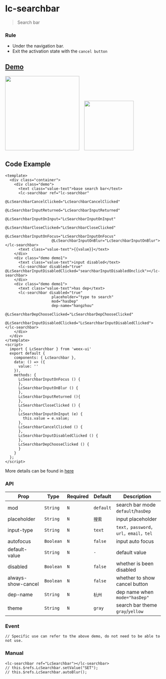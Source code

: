 # lc-searchbar 

> Search bar 

### Rule
- Under the navigation bar.
- Exit the activation state with the `cancel button`

## [Demo](https://h5.m.taobao.com/trip/lc-searchbar/index.html?_wx_tpl=https%3A%2F%2Fh5.m.taobao.com%2Ftrip%2Flc-searchbar%2Fdemo%2Findex.native-min.js)
<img src="https://gw.alipayobjects.com/zos/rmsportal/qbEmYUETsvpDKuloPFfu.gif" width="240"/>&nbsp;&nbsp;&nbsp;&nbsp;<img src="https://img.alicdn.com/tfs/TB10KfVSpXXXXaRXVXXXXXXXXXX-200-200.png" width="160"/>


## Code Example

```vue
<template>
  <div class="container">
    <div class="demo">
      <text class="value-text">base search bar</text>
      <lc-searchbar ref="lc-searchbar"
                     @LcSearchbarCancelClicked="LcSearchbarCancelClicked"
                     @LcSearchbarInputReturned="LcSearchbarInputReturned"
                     @LcSearchbarInputOnInput="LcSearchbarInputOnInput"
                     @LcSearchbarCloseClicked="LcSearchbarCloseClicked"
                     @LcSearchbarInputOnFocus="LcSearchbarInputOnFocus"
                     @LcSearchbarInputOnBlur="LcSearchbarInputOnBlur"></lc-searchbar>
      <text class="value-text">{{value}}</text>
    </div>
    <div class="demo demo1">
      <text class="value-text">input disabled</text>
      <lc-searchbar disabled="true" @LcSearchbarInputDisabledClicked="searchbarInputDisabledOnclick"></lc-searchbar>
    </div>
    <div class="demo demo1">
      <text class="value-text">has dep</text>
      <lc-searchbar disabled="true"
                     placeholder="type to search"
                     mod="hasDep"
                     dep-name="hangzhou"
                     @LcSearchbarDepChooseClicked="LcSearchbarDepChooseClicked"
                     @LcSearchbarInputDisabledClicked="LcSearchbarInputDisabledClicked"></lc-searchbar>
    </div>
  </div>
</template>
<script>
  import { LcSearchbar } from 'weex-ui'
  export default {
    components: { LcSearchbar },
    data: () => ({
      value: ''
    }),
    methods: {
      LcSearchbarInputOnFocus () {
      },
      LcSearchbarInputOnBlur () {
      },
      LcSearchbarInputReturned (){
      },
      LcSearchbarCloseClicked () {
      },
      LcSearchbarInputOnInput (e) {
        this.value = e.value;
      },
      LcSearchbarCancelClicked () {
      },
      LcSearchbarInputDisabledClicked () {
      },
      LcSearchbarDepChooseClicked () {
      }
    }
  };
</script>

```

More details can be found in [here](https://github.com/alibaba/weex-ui/blob/master/example/searchbar/index.vue)


### API

| Prop | Type | Required | Default | Description |
|-------------|------------|--------|-----|-----|
| mod | `String` |`N`| `default` | search bar mode `default`/`hasDep` |
| placeholder | `String` |`N`| `搜索` | input placeholder|
| input-type | `String` |`N`| `text` | `text，password，url，email，tel`|
| autofocus | `Boolean` |`N`| `false` | input auto focus |
| default-value | `String` |`N`| `-` | default value |
| disabled | `Boolean` |`N`| `false` | whether is been disabled|
| always-show-cancel | `Boolean` |`N`| `false` | whether to show cancel button |
| dep-name | `String` |`N`| `杭州` | dep name when `mode="hasDep"` |
| theme | `String` |`N`| `gray` |  search bar theme `gray`/`yellow` |


### Event

```
// Specific use can refer to the above demo, do not need to be able to not use.
```

### Manual

```
<lc-searchbar ref="LcSearchbar"></lc-searchbar>
// this.$refs.LcSearchbar.setValue("SET");
// this.$refs.LcSearchbar.autoBlur();
```

